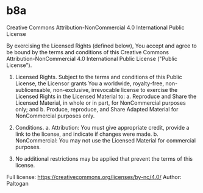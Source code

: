 # b8a
Creative Commons Attribution-NonCommercial 4.0 International Public License

By exercising the Licensed Rights (defined below), You accept and agree to be bound by the terms and conditions of this Creative Commons Attribution-NonCommercial 4.0 International Public License ("Public License").

1. Licensed Rights. Subject to the terms and conditions of this Public License, the Licensor grants You a worldwide, royalty-free, non-sublicensable, non-exclusive, irrevocable license to exercise the Licensed Rights in the Licensed Material to:
   a. Reproduce and Share the Licensed Material, in whole or in part, for NonCommercial purposes only; and
   b. Produce, reproduce, and Share Adapted Material for NonCommercial purposes only.

2. Conditions.
   a. Attribution: You must give appropriate credit, provide a link to the license, and indicate if changes were made.
   b. NonCommercial: You may not use the Licensed Material for commercial purposes.

3. No additional restrictions may be applied that prevent the terms of this license.

Full license: https://creativecommons.org/licenses/by-nc/4.0/
Author: Paltogan
